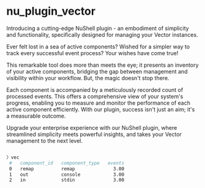 # nu_plugin_vector


Introducing a cutting-edge NuShell plugin - an embodiment of simplicity and
functionality, specifically designed for managing your Vector instances.

Ever felt lost in a sea of active components? Wished for a simpler way to track
every successful event process? Your wishes have come true!

This remarkable tool does more than meets the eye; it presents an inventory
of your active components, bridging the gap between management and visibility
within your workflow. But, the magic doesn't stop there.

Each component is accompanied by a meticulously recorded count of processed
events. This offers a comprehensive view of your system's progress, enabling
you to measure and monitor the performance of each active component efficiently.
With our plugin, success isn't just an aim; it's a measurable outcome.

Upgrade your enterprise experience with our NuShell plugin, where streamlined
simplicity meets powerful insights, and takes your Vector management to the
next level.

```sh

〉vec                                                                                                                                      05/14/2023 10:22:30 pm
 #   component_id   component_type   events
 0   remap          remap              3.00
 1   out            console            3.00
 2   in             stdin              3.00
```
